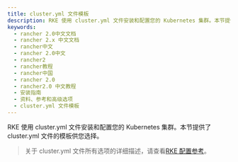 ```yaml
---
title: cluster.yml 文件模板
description: RKE 使用 cluster.yml 文件安装和配置您的 Kubernetes 集群。本节提供了 cluster.yml 文件的模板供您选择。
keywords:
  - rancher 2.0中文文档
  - rancher 2.x 中文文档
  - rancher中文
  - rancher 2.0中文
  - rancher2
  - rancher教程
  - rancher中国
  - rancher 2.0
  - rancher2.0 中文教程
  - 安装指南
  - 资料、参考和高级选项
  - cluster.yml 文件模板
---
```


RKE 使用 cluster.yml 文件安装和配置您的 Kubernetes 集群。本节提供了 cluster.yml 文件的模板供您选择。

> 关于 cluster.yml 文件所有选项的详细描述，请查看[RKE 配置参考](/docs/rke/config-options/_index)。
